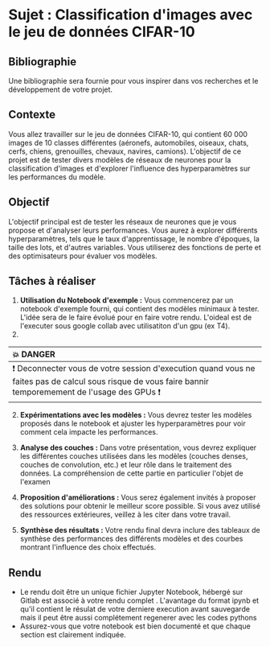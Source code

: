 # Sujet : Classification d'images avec le jeu de données CIFAR-10

## Bibliographie
Une bibliographie sera fournie pour vous inspirer dans vos recherches et le développement de votre projet.

## Contexte
Vous allez travailler sur le jeu de données CIFAR-10, qui contient 60 000 images de 10 classes différentes (aéronefs, automobiles, oiseaux, chats, cerfs, chiens, grenouilles, chevaux, navires, camions). L'objectif de ce projet est de tester divers modèles de réseaux de neurones pour la classification d'images et d'explorer l'influence des hyperparamètres sur les performances du modèle.

## Objectif
L'objectif principal est de tester les réseaux de neurones que je vous propose et d'analyser leurs performances. Vous aurez à explorer différents hyperparamètres, tels que le taux d'apprentissage, le nombre d'époques, la taille des lots, et d'autres variables. Vous utiliserez des fonctions de perte et des optimisateurs pour évaluer vos modèles.

## Tâches à réaliser
1. **Utilisation du Notebook d'exemple :** Vous commencerez par un notebook d'exemple fourni, qui contient des modèles minimaux à tester. L'idée sera de le faire évolué pour en faire votre rendu. L'oideal est de l'executer sous google collab avec utilisatiton d'un gpu (ex T4).
2. 
| :boom: DANGER              |
|:---------------------------|
| :exclamation: Deconnecter vous de votre  session d'execution quand vous ne faites pas de calcul sous risque de vous faire bannir temporemement de l'usage des GPUs  :exclamation:|

2. **Expérimentations avec les modèles :** Vous devrez tester les modèles proposés dans le notebook et ajuster les hyperparamètres pour voir comment cela impacte les performances. 

3. **Analyse des couches :** Dans votre présentation, vous devrez expliquer les différentes couches utilisées dans les modèles (couches denses, couches de convolution, etc.) et leur rôle dans le traitement des données. La compréhension de cette partie en particulier l'objet de l'examen

4. **Proposition d'améliorations :** Vous serez également invités à proposer des solutions pour obtenir le meilleur score possible. Si vous avez utilisé des ressources extérieures, veillez à les citer dans votre travail.

5. **Synthèse des résultats :** Votre rendu final devra inclure des tableaux de synthèse des performances des différents modèles et des courbes montrant l'influence des choix effectués.

## Rendu
- Le rendu doit être un unique fichier Jupyter Notebook, hébergé sur Gitlab est associé à votre rendu complet . L'avantage du format ipynb et qu'il contient le résulat de votre derniere execution avant sauvegarde mais il peut être aussi complétement regenerer avec les codes pythons
- Assurez-vous que votre notebook est bien documenté et que chaque section est clairement indiquée.

